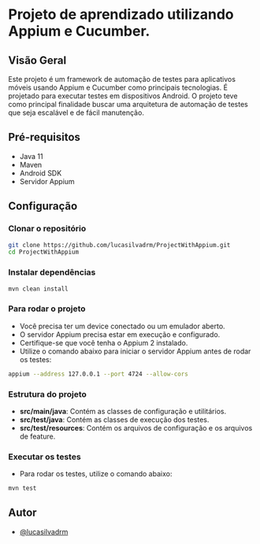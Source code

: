 # Projeto de aprendizado utilizando Appium e Cucumber.

## Visão Geral
Este projeto é um framework de automação de testes para aplicativos móveis usando Appium e Cucumber como principais tecnologias. É projetado para executar testes em dispositivos Android. O projeto teve como principal finalidade buscar uma arquitetura de automação de testes que seja escalável e de fácil manutenção.

## Pré-requisitos
- Java 11
- Maven
- Android SDK
- Servidor Appium

## Configuração

### Clonar o repositório
```sh
git clone https://github.com/lucasilvadrm/ProjectWithAppium.git
cd ProjectWithAppium
```

### Instalar dependências
```sh
mvn clean install
``` 

### Para rodar o projeto
- Você precisa ter um device conectado ou um emulador aberto. 
- O servidor Appium precisa estar em execução e configurado.
- Certifique-se que você tenha o Appium 2 instalado.
- Utilize o comando abaixo para iniciar o servidor Appium antes de rodar os testes:
```sh
appium --address 127.0.0.1 --port 4724 --allow-cors
```

### Estrutura do projeto
- **src/main/java**: Contém as classes de configuração e utilitários.
- **src/test/java**: Contém as classes de execução dos testes.
- **src/test/resources**: Contém os arquivos de configuração e os arquivos de feature.

### Executar os testes
- Para rodar os testes, utilize o comando abaixo:
```sh
mvn test
```

## Autor
- [@lucasilvadrm](https://www.github.com/lucasilvadrm)